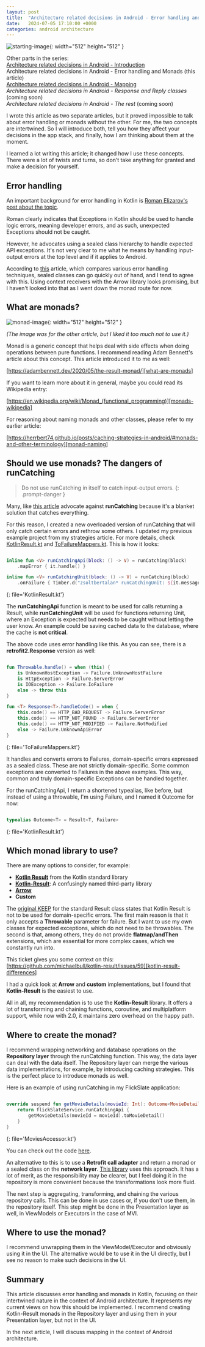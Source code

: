 ```yaml
---
layout: post
title:  "Architecture related decisions in Android - Error handling and Monads"
date:   2024-07-05 17:10:00 +0000
categories: android architecture
---
```


![starting-image](/assets/img/posts/20240604_error_handling.jpg){: width="512" height="512" }

Other parts in the series:<br>
[Architecture related decisions in Android - Introduction]<br>
Architecture related decisions in Android - Error handling and Monads (this article)<br>
[Architecture related decisions in Android - Mapping]<br>
*Architecture related decisions in Android - Response and Reply classes* (coming soon)<br>
*Architecture related decisions in Android - The rest* (coming soon)


I wrote this article as two separate articles, but it proved impossible to talk about error handling or monads without the other. For me, the two concepts are intertwined. So I will introduce both, tell you how they affect your decisions in the app stack, and finally, how I am thinking about them at the moment.

I learned a lot writing this article; it changed how I use these concepts. There were a lot of twists and turns, so don’t take anything for granted and make a decision for yourself.

## Error handling

An important background for error handling in Kotlin is [Roman Elizarov's post about the topic][elizarov-kotlin-exceptions].

Roman clearly indicates that Exceptions in Kotlin should be used to handle logic errors, meaning developer errors, and as such, unexpected Exceptions should not be caught.

However, he advocates using a sealed class hierarchy to handle expected API exceptions. It's not very clear to me what he means by handling input-output errors at the top level and if it applies to Android.

According to [this][typed-error-handling] article, which compares various error handling techniques, sealed classes can go quickly out of hand, and I tend to agree with this. Using context receivers with the Arrow library looks promising, but I haven't looked into that as I went down the monad route for now.

## What are monads?

![monad-image](/assets/img/posts/20240602_monads.jpg){: width="512" height="512" }

*(The image was for the other article, but I liked it too much not to use it.)*

Monad is a generic concept that helps deal with side effects when doing operations between pure functions. I recommend reading Adam Bennett's article about this concept. This article introduced it to me as well:

[https://adambennett.dev/2020/05/the-result-monad/][what-are-monads]

If you want to learn more about it in general, maybe you could read its Wikipedia entry:

[https://en.wikipedia.org/wiki/Monad_(functional_programming)][monads-wikipedia]

For reasoning about naming monads and other classes, please refer to my earlier article:

[https://herrbert74.github.io/posts/caching-strategies-in-android/#monads-and-other-terminology][monad-naming]

## Should we use monads? The dangers of runCatching

> Do not use runCatching in itself to catch input-output errors.
{: .prompt-danger }

Many, like [this article][runCatching-is-problematic] advocate against **runCatching** because it's a blanket solution that catches everything.

For this reason, I created a new overloaded version of runCatching that will only catch certain errors and rethrow some others. I updated my previous example project from my strategies article. For more details, check [KotlinResult.kt][flickslate-kotlin-result] and [ToFailureMappers.kt][flickslate-tofailuremappers]. This is how it looks:

```kotlin

inline fun <V> runCatchingApi(block: () -> V) = runCatching(block)
	.mapError { it.handle() }

inline fun <V> runCatchingUnit(block: () -> V) = runCatching(block)
	.onFailure { Timber.d("zsoltbertalan* runCatchingUnit: ${it.message}") }

```
{: file='KotlinResult.kt'}

The **runCatchingApi** function is meant to be used for calls returning a Result, while **runCatchingUnit** will be used for functions returning Unit, where an Exception is expected but needs to be caught without letting the user know. An example could be saving cached data to the database, where the cache is **not critical**.

The above code uses error handling like this. As you can see, there is a **retrofit2.Response** version as well:

```kotlin

fun Throwable.handle() = when (this) {
	is UnknownHostException -> Failure.UnknownHostFailure
	is HttpException -> Failure.ServerError
	is IOException -> Failure.IoFailure
	else -> throw this
}

fun <T> Response<T>.handleCode() = when {
	this.code() == HTTP_BAD_REQUEST -> Failure.ServerError
	this.code() == HTTP_NOT_FOUND -> Failure.ServerError
	this.code() == HTTP_NOT_MODIFIED -> Failure.NotModified
	else -> Failure.UnknownApiError
}

```
{: file='ToFailureMappers.kt'}

It handles and converts errors to Failures, domain-specific errors expressed as a sealed class. These are not strictly domain-specific. Some common exceptions are converted to Failures in the above examples. This way, common and truly domain-specific Exceptions can be handled together.

For the runCatchingApi, I return a shortened typealias, like before, but instead of using a throwable, I'm using Failure, and I named it Outcome for now:

```kotlin

typealias Outcome<T> = Result<T, Failure>

```
{: file='KotlinResult.kt'}

## Which monad library to use?

There are many options to consider, for example:

* [**Kotlin Result**][kotlin-result-standard] from the Kotlin standard library
* [**Kotlin-Result**][kotlin-result]: A confusingly named third-party library 
* [**Arrow**][arrow]
* **Custom**

The [original KEEP][kotlin-result-standard-keep] for the standard Result class states that Kotlin Result is not to be used for domain-specific errors. The first main reason is that it only accepts a **Throwable** parameter for failure. But I want to use my own classes for expected exceptions, which do not need to be throwables. The second is that, among others, they do not provide **flatmap/andThen** extensions, which are essential for more complex cases, which we constantly run into.

This ticket gives you some context on this:<br>
[https://github.com/michaelbull/kotlin-result/issues/59][kotlin-result-differences]

I had a quick look at **Arrow** and **custom** implementations, but I found that **Kotlin-Result** is the easiest to use.

All in all, my recommendation is to use the **Kotlin-Result** library. It offers a lot of transforming and chaining functions, coroutine, and multiplatform support, while now with 2.0, it maintains zero overhead on the happy path.

## Where to create the monad?

I recommend wrapping networking and database operations on the **Repository layer** through the runCatching function. This way, the data layer can deal with the data itself. The Repository layer can merge the various data implementations, for example, by introducing caching strategies. This is the perfect place to introduce monads as well.

Here is an example of using runCatching in my FlickSlate application:

```kotlin

override suspend fun getMovieDetails(movieId: Int): Outcome<MovieDetail> {
    return flickSlateService.runCatchingApi {
        getMovieDetails(movieId = movieId).toMovieDetail()
    }
}

```
{: file='MoviesAccessor.kt'}

You can check out the code [here][runcatching].

An alternative to this is to use a **Retrofit call adapter** and return a monad or a sealed class on the **network layer**. [This library][retrofit-call-adapter-returning-result] uses this approach. It has a lot of merit, as the responsibility may be clearer, but I feel doing it in the repository is more convenient because the transformations look more fluid.

The next step is aggregating, transforming, and chaining the various repository calls. This can be done in use cases or, if you don't use them, in the repository itself. This step might be done in the Presentation layer as well, in ViewModels or Executors in the case of MVI.

## Where to use the monad?

I recommend unwrapping them in the ViewModel/Executor and obviously using it in the UI. The alternative would be to use it in the UI directly, but I see no reason to make such decisions in the UI.

## Summary

This article discusses error handling and monads in Kotlin, focusing on their intertwined nature in the context of Android architecture. It represents my current views on how this should be implemented. I recommend creating Kotlin-Result monads in the Repository layer and using them in your Presentation layer, but not in the UI.

In the next article, I will discuss mapping in the context of Android architecture.

[Architecture related decisions in Android - Introduction]: https://herrbert74.github.io/posts/architecture-related-decisions-introduction/
[Architecture related decisions in Android - Mapping]: https://herrbert74.github.io/posts/architecture-related-decisions-mapping/
[Architecture related decisions in Android - Response and Reply classes]: http://localhost:4000/posts/architecture-related-decisions-response-classes/
[Architecture related decisions in Android - The rest]: http://localhost:4000/posts/architecture-related-decisions-rest/
[elizarov-kotlin-exceptions]: https://elizarov.medium.com/kotlin-and-exceptions-8062f589d07
[kotlin-result-standard-keep]: https://github.com/Kotlin/KEEP/blob/master/proposals/stdlib/result.md
[typed-error-handling]: https://betterprogramming.pub/typed-error-handling-in-kotlin-11ff25882880
[retrofit-call-adapter-returning-result]: https://haroldadmin.github.io/NetworkResponseAdapter/
[runCatching-is-problematic]: https://medium.com/sampingan-tech/kotlin-getting-to-knows-with-exceptions-564f8b2bc3c
[what-are-monads]: https://adambennett.dev/2020/05/the-result-monad/
[monads-wikipedia]: https://en.wikipedia.org/wiki/Monad_(functional_programming)
[monad-naming]: https://herrbert74.github.io/posts/caching-strategies-in-android/#monads-and-other-terminology
[kotlin-result]: https://github.com/michaelbull/kotlin-result
[kotlin-result-differences]: https://github.com/michaelbull/kotlin-result/issues/59
[kotlin-result-standard]: https://kotlinlang.org/api/latest/jvm/stdlib/kotlin/-result/
[arrow]: https://arrow-kt.io/
[runcatching]: https://github.com/herrbert74/FlickSlate/blob/main/app/src/main/java/com/zsoltbertalan/flickslate/data/repository/MoviesAccessor.kt
[flickslate-kotlin-result]: https://github.com/herrbert74/FlickSlate/blob/main/app/src/main/java/com/zsoltbertalan/flickslate/ext/KotlinResult.kt
[flickslate-tofailuremappers]: https://github.com/herrbert74/FlickSlate/blob/main/app/src/main/java/com/zsoltbertalan/flickslate/util/getresult/ToFailureMappers.kt
